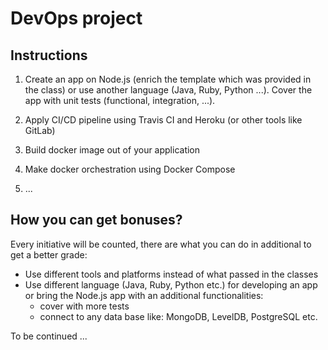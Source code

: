# DevOps project

## Instructions

1. Create an app on Node.js (enrich the template which was provided in the class) or use another language (Java, Ruby, Python ...). Cover the app with unit tests (functional, integration, ...).

2. Apply CI/CD pipeline using Travis CI and Heroku (or other tools like GitLab)

3. Build docker image out of your application

4. Make docker orchestration using Docker Compose

5. ...

## How you can get bonuses?

Every initiative will be counted, there are what you can do in additional to get a better grade:

- Use different tools and platforms instead of what passed in the classes
- Use different language (Java, Ruby, Python etc.) for developing an app or bring the Node.js app with an additional functionalities:   
  - cover with more tests
  - connect to any data base like: MongoDB, LevelDB, PostgreSQL etc.

To be continued ...
